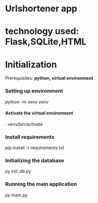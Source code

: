 # Urlshortener app
# technology used: Flask,SQLite,HTML



# Initialization
 Prerequisites: **python, virtual environment**

 ### Setting up environment
 python -m venv venv
 #### Activate the virtual environment
. venv/bin/activate

 ### Install requirements
 pip install -r requirements.txt
 
 ### Initializing the database
 py init_db.py

 ### Running the main application
 py main.py


